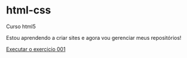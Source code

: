 # html-css
 Curso html5

Estou aprendendo a criar sites e agora vou gerenciar meus repositórios!

<a href="https://leonardoassis00.github.io/html-css/Exercicios/ex001/index.html">Executar o exercicio 001</a>